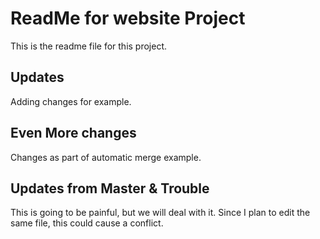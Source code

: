 # ReadMe for website Project
This is the readme file for this project.

## Updates
Adding changes for example.

## Even More changes
Changes as part of automatic merge example.

## Updates from Master & Trouble
This is going to be painful, but we will deal with it.
Since I plan to edit the same file, this could cause a conflict.
